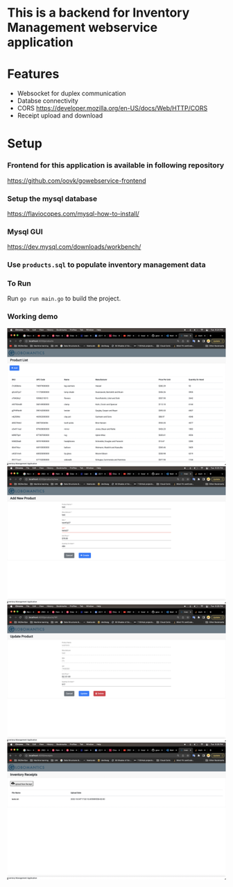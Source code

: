 # This is a backend for Inventory Management webservice application

# Features

- Websocket for duplex communication
- Databse connectivity
- CORS https://developer.mozilla.org/en-US/docs/Web/HTTP/CORS
- Receipt upload and download

# Setup

### Frontend for this application is available in following repository

https://github.com/oovk/gowebservice-frontend

### Setup the mysql database

https://flaviocopes.com/mysql-how-to-install/

### Mysql GUI

https://dev.mysql.com/downloads/workbench/

### Use `products.sql` to populate inventory management data

### To Run

Run `go run main.go` to build the project.

### Working demo

![image.png](productdemo/productlist.png)
![image.png](productdemo/Addproduct.png)
![image.png](productdemo/updateproduct.png)
![image.png](productdemo/uploadndownload.png)
